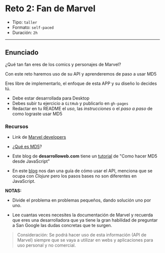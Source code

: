 # Reto 2: Fan de Marvel

- Tipo: `taller`
- Formato: `self-paced`
- Duración: `2h`

***

## Enunciado

¿Qué tan fan eres de los comics y personajes de Marvel?

Con este reto haremos uso de su API y aprenderemos de paso a usar MD5

Eres libre de implementarlo, el enfoque de esta APP y su diseño lo decides tú.

- Debe estar desarrollada para Desktop
- Debes subir tu ejercicio a `GitHub` y publicarlo en `gh-pages`
- Redactar en tu README el _uso_, las _instrucciones_ o el _paso a paso_ de
  como lograste usar MD5

### Recursos

- Link de [Marvel developers](https://developer.marvel.com)

- ¿[Qué es MD5](https://es.wikipedia.org/wiki/MD5)?

- Este blog de **desarrolloweb.com** tiene un [tutorial](https://www.desarrolloweb.com/articulos/hacer-md5-javascript.html)
  de "Como hacer MD5 desde JavaScript"

- En este [blog](http://blog.koalite.com/2014/06/consumiendo-el-api-rest-de-marvel-desde-clojure/)
  nos dan una guía de cómo usar el API, menciona que se ocupa con _Clojure_ pero
  los pasos bases no son diferentes en JavaScript.

**NOTAS:**

- Divide el problema en problemas pequeños, dando solución uno por uno.

- Lee cuantas veces necesites la documentación de Marvel y recuerda que
  eres una desarrolladora que ya tiene la gran habilidad de preguntar a
  San Google las dudas concretas que te surgen.

> Consideración: Se podrá hacer uso de esta información (API de Marvel) siempre que
> se vaya a utilizar en webs y aplicaciones para uso personal y no comercial.
